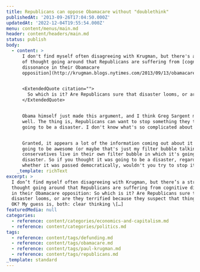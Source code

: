 ```yaml
---
title: Republicans can oppose Obamacare without "doublethink"
publishedAt: '2013-09-26T17:04:50.000Z'
updatedAt: '2022-12-04T19:55:54.000Z'
menu: content/menus/main.md
header: content/headers/main.md
status: publish
body:
  - content: >
      I don't find myself often disagreeing with Krugman, but there's a strain
      of thought going around that Republicans are suffering from [cognitive
      dissonance in their Obamacare
      opposition](http://krugman.blogs.nytimes.com/2013/09/13/obamacare-doublethink/):


      <ExtendedQuote citation="">
        So which is it? Are Republicans sure that disaster looms, or are they terrified because they suspect that things will be OK? My guess is, both: clear thinking is not exactly a hallmark of the modern GOP, and may indeed be a positive disqualification for career success.
      </ExtendedQuote>


      Obama himself just made this argument, and I think Greg Sargent made it as
      well. The thing is, Republicans can want to stop something they think is
      going to be a disaster. I don't know what's so complicated about that.


      Granted, it appears a lot of the information coming out about it says it's
      going to be awesome (or maybe that's just my filter bubble talking), and
      conservatives live in their own filter bubble in which it's going to be a
      disaster. So if you thought it was going to be a disaster, regardless of
      whether it was passed democratically, wouldn't you try to stop it?
    _template: richText
excerpt: >
  I don’t find myself often disagreeing with Krugman, but there’s a strain of
  thought going around that Republicans are suffering from cognitive dissonance
  in their Obamacare opposition: So which is it? Are Republicans sure that
  disaster looms, or are they terrified because they suspect that things will be
  OK? My guess is, both: clear thinking \[…]
featuredMedia: null
categories:
  - reference: content/categories/economics-and-capitalism.md
  - reference: content/categories/politics.md
tags:
  - reference: content/tags/defunding.md
  - reference: content/tags/obamacare.md
  - reference: content/tags/paul-krugman.md
  - reference: content/tags/republicans.md
_template: standard
---
```



